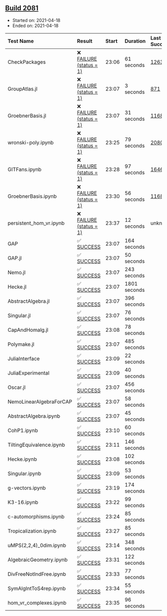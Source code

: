 ## [Build 2081](https://oscarci.mathematik.uni-kl.de/job/oscar-stable/2081/)

* Started on: 2021-04-18
* Ended on: 2021-04-18

| Test Name    | Result | Start | Duration | Last Success | First Failure |
|:-------------|:-------|:------|:---------|:-------------|:--------------|
| CheckPackages | ❌ [FAILURE (status = 1)](https://oscarci.mathematik.uni-kl.de/job/oscar-stable/2081/artifact/logs/build-2081/CheckPackages.log) | 23:06 | 61 seconds | [1263](https://oscarci.mathematik.uni-kl.de/job/oscar-stable/1263/) | [1264](https://oscarci.mathematik.uni-kl.de/job/oscar-stable/1264/) |
| GroupAtlas.jl | ❌ [FAILURE (status = 1)](https://oscarci.mathematik.uni-kl.de/job/oscar-stable/2081/artifact/logs/build-2081/GroupAtlas.jl.log) | 23:07 | 3 seconds | [871](https://oscarci.mathematik.uni-kl.de/job/oscar-stable/871/) | [872](https://oscarci.mathematik.uni-kl.de/job/oscar-stable/872/) |
| GroebnerBasis.jl | ❌ [FAILURE (status = 1)](https://oscarci.mathematik.uni-kl.de/job/oscar-stable/2081/artifact/logs/build-2081/GroebnerBasis.jl.log) | 23:07 | 31 seconds | [1168](https://oscarci.mathematik.uni-kl.de/job/oscar-stable/1168/) | [1169](https://oscarci.mathematik.uni-kl.de/job/oscar-stable/1169/) |
| wronski-poly.ipynb | ❌ [FAILURE (status = 1)](https://oscarci.mathematik.uni-kl.de/job/oscar-stable/2081/artifact/logs/build-2081/wronski-poly.ipynb.log) | 23:25 | 79 seconds | [2080](https://oscarci.mathematik.uni-kl.de/job/oscar-stable/2080/) | [2081](https://oscarci.mathematik.uni-kl.de/job/oscar-stable/2081/) |
| GITFans.ipynb | ❌ [FAILURE (status = 1)](https://oscarci.mathematik.uni-kl.de/job/oscar-stable/2081/artifact/logs/build-2081/GITFans.ipynb.log) | 23:28 | 97 seconds | [1646](https://oscarci.mathematik.uni-kl.de/job/oscar-stable/1646/) | [1647](https://oscarci.mathematik.uni-kl.de/job/oscar-stable/1647/) |
| GroebnerBasis.ipynb | ❌ [FAILURE (status = 1)](https://oscarci.mathematik.uni-kl.de/job/oscar-stable/2081/artifact/logs/build-2081/GroebnerBasis.ipynb.log) | 23:30 | 56 seconds | [1168](https://oscarci.mathematik.uni-kl.de/job/oscar-stable/1168/) | [1169](https://oscarci.mathematik.uni-kl.de/job/oscar-stable/1169/) |
| persistent_hom_vr.ipynb | ❌ [FAILURE (status = 1)](https://oscarci.mathematik.uni-kl.de/job/oscar-stable/2081/artifact/logs/build-2081/persistent_hom_vr.ipynb.log) | 23:37 | 12 seconds | unknown | unknown |
| GAP | ✅ [SUCCESS](https://oscarci.mathematik.uni-kl.de/job/oscar-stable/2081/artifact/logs/build-2081/GAP.log) | 23:07 | 164 seconds |  |  |
| GAP.jl | ✅ [SUCCESS](https://oscarci.mathematik.uni-kl.de/job/oscar-stable/2081/artifact/logs/build-2081/GAP.jl.log) | 23:07 | 50 seconds |  |  |
| Nemo.jl | ✅ [SUCCESS](https://oscarci.mathematik.uni-kl.de/job/oscar-stable/2081/artifact/logs/build-2081/Nemo.jl.log) | 23:07 | 243 seconds |  |  |
| Hecke.jl | ✅ [SUCCESS](https://oscarci.mathematik.uni-kl.de/job/oscar-stable/2081/artifact/logs/build-2081/Hecke.jl.log) | 23:07 | 1801 seconds |  |  |
| AbstractAlgebra.jl | ✅ [SUCCESS](https://oscarci.mathematik.uni-kl.de/job/oscar-stable/2081/artifact/logs/build-2081/AbstractAlgebra.jl.log) | 23:07 | 396 seconds |  |  |
| Singular.jl | ✅ [SUCCESS](https://oscarci.mathematik.uni-kl.de/job/oscar-stable/2081/artifact/logs/build-2081/Singular.jl.log) | 23:07 | 76 seconds |  |  |
| CapAndHomalg.jl | ✅ [SUCCESS](https://oscarci.mathematik.uni-kl.de/job/oscar-stable/2081/artifact/logs/build-2081/CapAndHomalg.jl.log) | 23:08 | 78 seconds |  |  |
| Polymake.jl | ✅ [SUCCESS](https://oscarci.mathematik.uni-kl.de/job/oscar-stable/2081/artifact/logs/build-2081/Polymake.jl.log) | 23:07 | 485 seconds |  |  |
| JuliaInterface | ✅ [SUCCESS](https://oscarci.mathematik.uni-kl.de/job/oscar-stable/2081/artifact/logs/build-2081/JuliaInterface.log) | 23:09 | 22 seconds |  |  |
| JuliaExperimental | ✅ [SUCCESS](https://oscarci.mathematik.uni-kl.de/job/oscar-stable/2081/artifact/logs/build-2081/JuliaExperimental.log) | 23:09 | 40 seconds |  |  |
| Oscar.jl | ✅ [SUCCESS](https://oscarci.mathematik.uni-kl.de/job/oscar-stable/2081/artifact/logs/build-2081/Oscar.jl.log) | 23:07 | 456 seconds |  |  |
| NemoLinearAlgebraForCAP | ✅ [SUCCESS](https://oscarci.mathematik.uni-kl.de/job/oscar-stable/2081/artifact/logs/build-2081/NemoLinearAlgebraForCAP.log) | 23:07 | 58 seconds |  |  |
| AbstractAlgebra.ipynb | ✅ [SUCCESS](https://oscarci.mathematik.uni-kl.de/job/oscar-stable/2081/artifact/logs/build-2081/AbstractAlgebra.ipynb.log) | 23:07 | 45 seconds |  |  |
| CohP1.ipynb | ✅ [SUCCESS](https://oscarci.mathematik.uni-kl.de/job/oscar-stable/2081/artifact/logs/build-2081/CohP1.ipynb.log) | 23:10 | 60 seconds |  |  |
| TiltingEquivalence.ipynb | ✅ [SUCCESS](https://oscarci.mathematik.uni-kl.de/job/oscar-stable/2081/artifact/logs/build-2081/TiltingEquivalence.ipynb.log) | 23:11 | 146 seconds |  |  |
| Hecke.ipynb | ✅ [SUCCESS](https://oscarci.mathematik.uni-kl.de/job/oscar-stable/2081/artifact/logs/build-2081/Hecke.ipynb.log) | 23:08 | 102 seconds |  |  |
| Singular.ipynb | ✅ [SUCCESS](https://oscarci.mathematik.uni-kl.de/job/oscar-stable/2081/artifact/logs/build-2081/Singular.ipynb.log) | 23:09 | 53 seconds |  |  |
| g-vectors.ipynb | ✅ [SUCCESS](https://oscarci.mathematik.uni-kl.de/job/oscar-stable/2081/artifact/logs/build-2081/g-vectors.ipynb.log) | 23:19 | 174 seconds |  |  |
| K3-16.ipynb | ✅ [SUCCESS](https://oscarci.mathematik.uni-kl.de/job/oscar-stable/2081/artifact/logs/build-2081/K3-16.ipynb.log) | 23:22 | 99 seconds |  |  |
| c-automorphisms.ipynb | ✅ [SUCCESS](https://oscarci.mathematik.uni-kl.de/job/oscar-stable/2081/artifact/logs/build-2081/c-automorphisms.ipynb.log) | 23:24 | 85 seconds |  |  |
| Tropicalization.ipynb | ✅ [SUCCESS](https://oscarci.mathematik.uni-kl.de/job/oscar-stable/2081/artifact/logs/build-2081/Tropicalization.ipynb.log) | 23:27 | 85 seconds |  |  |
| uMPS(2,2,4)_0dim.ipynb | ✅ [SUCCESS](https://oscarci.mathematik.uni-kl.de/job/oscar-stable/2081/artifact/logs/build-2081/uMPS-2-2-4-_0dim.ipynb.log) | 23:14 | 348 seconds |  |  |
| AlgebraicGeometry.ipynb | ✅ [SUCCESS](https://oscarci.mathematik.uni-kl.de/job/oscar-stable/2081/artifact/logs/build-2081/AlgebraicGeometry.ipynb.log) | 23:31 | 122 seconds |  |  |
| DivFreeNotIndFree.ipynb | ✅ [SUCCESS](https://oscarci.mathematik.uni-kl.de/job/oscar-stable/2081/artifact/logs/build-2081/DivFreeNotIndFree.ipynb.log) | 23:33 | 77 seconds |  |  |
| SymAlgIntToS4rep.ipynb | ✅ [SUCCESS](https://oscarci.mathematik.uni-kl.de/job/oscar-stable/2081/artifact/logs/build-2081/SymAlgIntToS4rep.ipynb.log) | 23:34 | 55 seconds |  |  |
| hom_vr_complexes.ipynb | ✅ [SUCCESS](https://oscarci.mathematik.uni-kl.de/job/oscar-stable/2081/artifact/logs/build-2081/hom_vr_complexes.ipynb.log) | 23:35 | 96 seconds |  |  |
